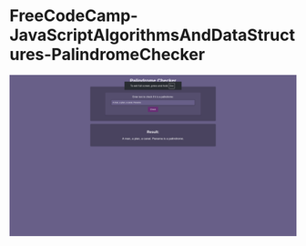 # FreeCodeCamp-JavaScriptAlgorithmsAndDataStructures-PalindromeChecker

![Survey Form Screenshot](Palindrom.png)